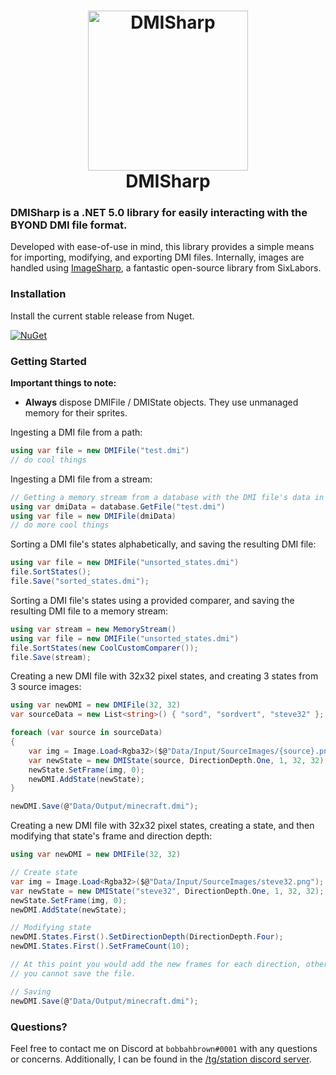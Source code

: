 <h1 align="center">
<img src="https://melonmesa.com/storage/dmisharp.png" alt="DMISharp" width="256"/>
<br/>
DMISharp
</h1>

### **DMISharp** is a .NET 5.0 library for easily interacting with the BYOND DMI file format.

Developed with ease-of-use in mind, this library provides a simple means for importing, modifying, and exporting DMI files. Internally, images are handled using [ImageSharp](https://github.com/SixLabors/ImageSharp), a fantastic open-source library from SixLabors.

### Installation

Install the current stable release from Nuget.

[![NuGet](https://img.shields.io/nuget/v/DMISharp.svg)](https://www.nuget.org/packages/DMISharp/)

### Getting Started

**Important things to note:**
- **Always** dispose DMIFile / DMIState objects. They use unmanaged memory for their sprites.

Ingesting a DMI file from a path:
```csharp
using var file = new DMIFile("test.dmi")
// do cool things
```

Ingesting a DMI file from a stream:
```csharp
// Getting a memory stream from a database with the DMI file's data in the response
using var dmiData = database.GetFile("test.dmi")
using var file = new DMIFile(dmiData)
// do more cool things
```

Sorting a DMI file's states alphabetically, and saving the resulting DMI file:
```csharp
using var file = new DMIFile("unsorted_states.dmi")
file.SortStates();
file.Save("sorted_states.dmi");
```

Sorting a DMI file's states using a provided comparer, and saving the resulting DMI file to a memory stream:
```csharp
using var stream = new MemoryStream()
using var file = new DMIFile("unsorted_states.dmi")
file.SortStates(new CoolCustomComparer());
file.Save(stream);
```

Creating a new DMI file with 32x32 pixel states, and creating 3 states from 3 source images:
```csharp
using var newDMI = new DMIFile(32, 32)
var sourceData = new List<string>() { "sord", "sordvert", "steve32" };

foreach (var source in sourceData)
{
    var img = Image.Load<Rgba32>($@"Data/Input/SourceImages/{source}.png");
    var newState = new DMIState(source, DirectionDepth.One, 1, 32, 32);
    newState.SetFrame(img, 0);
    newDMI.AddState(newState);
}

newDMI.Save(@"Data/Output/minecraft.dmi");
```

Creating a new DMI file with 32x32 pixel states, creating a state, and then modifying that state's frame and direction depth:
```csharp
using var newDMI = new DMIFile(32, 32)

// Create state
var img = Image.Load<Rgba32>($@"Data/Input/SourceImages/steve32.png");
var newState = new DMIState("steve32", DirectionDepth.One, 1, 32, 32);
newState.SetFrame(img, 0);
newDMI.AddState(newState);

// Modifying state
newDMI.States.First().SetDirectionDepth(DirectionDepth.Four);
newDMI.States.First().SetFrameCount(10);

// At this point you would add the new frames for each direction, otherwise
// you cannot save the file.

// Saving
newDMI.Save(@"Data/Output/minecraft.dmi");
```


### Questions?

Feel free to contact me on Discord at `bobbahbrown#0001` with any questions or concerns. Additionally, I can be found in the [/tg/station discord server](https://tgstation13.org/phpBB/viewforum.php?f=60).
